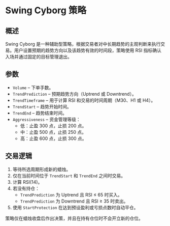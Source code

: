 # Swing Cyborg 策略

## 概述
Swing Cyborg 是一种辅助型策略，根据交易者对中长期趋势的主观判断来执行交易。用户设置预期的趋势方向以及该趋势有效的时间段，策略使用 RSI 指标确认入场并通过固定的目标管理退出。

## 参数
- `Volume` – 下单手数。
- `TrendPrediction` – 预期趋势方向（Uptrend 或 Downtrend）。
- `TrendTimeframe` – 用于计算 RSI 和交易的时间周期（M30、H1 或 H4）。
- `TrendStart` – 趋势开始时间。
- `TrendEnd` – 趋势结束时间。
- `Aggressiveness` – 资金管理等级：
  - 低：止盈 300 点，止损 200 点。
  - 中：止盈 500 点，止损 250 点。
  - 高：止盈 600 点，止损 300 点。

## 交易逻辑
1. 等待所选周期形成新的蜡烛。
2. 仅在当前时间位于 `TrendStart` 和 `TrendEnd` 之间时交易。
3. 计算 RSI(14)。
4. 若没有持仓：
   - `TrendPrediction` 为 Uptrend 且 RSI ≤ 65 时买入。
   - `TrendPrediction` 为 Downtrend 且 RSI ≥ 35 时卖出。
5. 使用 `StartProtection` 在达到预设盈利或亏损点数时自动平仓。

策略仅在蜡烛收盘后作出决策，并且在持有仓位时不会开立新的仓位。
